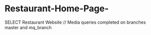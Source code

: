 # Restaurant-Home-Page-
SELECT Restaurant Website
// Media queries completed on branches master and mq_branch
